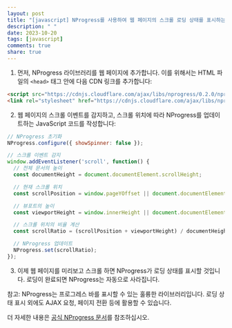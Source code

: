 ```yaml
---
layout: post
title: "[javascript] NProgress를 사용하여 웹 페이지의 스크롤 로딩 상태를 표시하는 방법은?"
description: " "
date: 2023-10-20
tags: [javascript]
comments: true
share: true
---
```


1. 먼저, NProgress 라이브러리를 웹 페이지에 추가합니다. 이를 위해서는 HTML 파일의 `<head>` 태그 안에 다음 CDN 링크를 추가합니다:

```html
<script src="https://cdnjs.cloudflare.com/ajax/libs/nprogress/0.2.0/nprogress.js"></script>
<link rel="stylesheet" href="https://cdnjs.cloudflare.com/ajax/libs/nprogress/0.2.0/nprogress.css" />
```

2. 웹 페이지의 스크롤 이벤트를 감지하고, 스크롤 위치에 따라 NProgress를 업데이트하는 JavaScript 코드를 작성합니다:

```javascript
// NProgress 초기화
NProgress.configure({ showSpinner: false });

// 스크롤 이벤트 감지
window.addEventListener('scroll', function() {
  // 전체 문서의 높이
  const documentHeight = document.documentElement.scrollHeight;

  // 현재 스크롤 위치
  const scrollPosition = window.pageYOffset || document.documentElement.scrollTop;

  // 뷰포트의 높이
  const viewportHeight = window.innerHeight || document.documentElement.clientHeight;

  // 스크롤 위치의 비율 계산
  const scrollRatio = (scrollPosition + viewportHeight) / documentHeight;

  // NProgress 업데이트
  NProgress.set(scrollRatio);
});
```

3. 이제 웹 페이지를 미리보고 스크롤 하면 NProgress가 로딩 상태를 표시할 것입니다. 로딩이 완료되면 NProgress는 자동으로 사라집니다.

참고: NProgress는 프로그레스 바를 표시할 수 있는 훌륭한 라이브러리입니다. 로딩 상태 표시 외에도 AJAX 요청, 페이지 전환 등에 활용할 수 있습니다.

더 자세한 내용은 [공식 NProgress 문서](https://github.com/rstacruz/nprogress)를 참조하십시오.